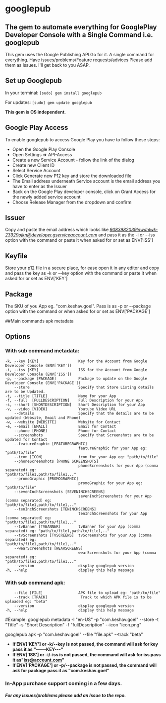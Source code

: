 # googlepub

## The gem to automate everything for GooglePlay Developer Console with a Single Command i.e. googlepub
This gem uses the Google Publishing API.Go for it. A single command for everything. Have issues/problems/Feature requests/advices Please add them as Issues. I'll get back to you ASAP.
## Set up Googlepub
In your terminal:
    `[sudo] gem install googlepub`

For updates:
    `[sudo] gem update googlepub`

**This gem is OS independent.**

## Google Play Access

To enable googlepub to access Google Play you have to follow these steps:

* Open the Google Play Console
* Open Settings => API-Access
* Create a new Service Account - follow the link of the dialog
* Create new Client ID
* Select Service Account
* Click Generate new P12 key and store the downloaded file
* The Email address underneath Service account is the email address you have to enter as the Issuer
* Back on the Google Play developer console, click on Grant Access for the newly added service account
* Choose Release Manager from the dropdown and confirm

## Issuer
Copy and paste the email address which looks like *9083982039lnwdnlwk-23929ojkn@developer.gserviceaccount.com* and pass it as the -i or --iss option with the command or paste it when asked for or set as ENV['ISS']


## Keyfile
Store your p12 file in a secure place, for ease open it in any editor and copy and pass the key as -k or --key option with the command or paste it when asked for or set as ENV['KEY']

## Package
The SKU of you App eg. "com.keshav.goel". Pass is as -p or --package option with the command or when asked for or set as ENV['PACKAGE']

##Main commands
apk
metadata

## Options

### With sub command metadata:
    -k, --key [KEY]                  Key for the Account from Google Developer Console (ENV['KEY'])
    -i, --iss [KEY]                  ISS for the Account from Google Developer Console (ENV['ISS'])
    -p, --package [PACKAGE]          Package to update on the Google Developer Console (ENV['PACKAGE'])
        --store                      Specify that Store Listing details are to be Updated.
    -t, --title [TITLE]              Name for your App
    -f, --full  [FULLDESCRIPTION]    Full Description for your App
    -s, --short [SHORTDESCRIPTION]   Short Description for your App
    -v, --video [VIDEO]              Youtube Video URL
        --details                    Specify that the details are to be updated (Website, Email and Phone)
    -w, --website [WEBSITE]          Website for Contact
    -e, --email [EMAIL]              Email for Contact
        --phone [PHONE]              Phone for Contact
        --screenshots                Specify that Screenshots are to be updated for Contact
        --featureGraphic [FEATUREGRAPHIC]
                                     featureGraphic for your App eg: "path/to/file"
        --icon [ICON]                icon for your App eg: "path/to/file"
        --phoneScreenshots [PHONE SCREENSHOTS]
                                     phoneScreenshots for your App (comma separated) eg:                                                                "path/to/file1,path/to/file1,.."
        --promoGraphic [PROMOGRAPHIC]
                                     promoGraphic for your App eg: "path/to/file"
        --sevenInchScreenshots [SEVENINCHSCREENS]
                                     sevenInchScreenshots for your App (comma separated) eg:                                                            "path/to/file1,path/to/file1,.."
        --tenInchScreenshots [TENINCHSCREENS]
                                     tenInchScreenshots for your App (comma separated) eg:                                                               "path/to/file1,path/to/file1,.."
        --tvBanner [TVBANNER]        tvBanner for your App (comma separated) eg: "path/to/file1,path/to/file1,.."
        --tvScreenshots [TVSCREENS]  tvScreenshots for your App (comma separated) eg:                                                                    "path/to/file1,path/to/file1,.."
        --wearScreenshots [WEARSCREENS]
                                     wearScreenshots for your App (comma separated) eg:                                                                  "path/to/file1,path/to/file1,.."
        --version                    display googlepub version
    -h, --help                       display this help message

### With sub command apk:
        --file [FILE]                APK file to upload eg: "path/to/file"
        --track [TRACK]               Track to which APK file is to be uploaded eg: "beta"
        --version                    display googlepub version
    -h, --help                       display this help message

#Example:
googlepub metadata -l "en-US" -p "com.keshav.goel" --store -t "Title" -s "Short Description" -f "fullDescription" --icon "icon.png"

googlepub apk -p "com.keshav.goel" --file "file.apk" --track "beta"

* **If ENV['KEY'] or -k/--key is not passed, the command will ask for key pass it as "-----KEY---"**
* **If ENV['ISS'] or -i/-iss  is not passed, the command will ask for iss pass it as"iss@account.com"**
* **If ENV['PACKAGE'] or -p/--package is not passed, the command will ask for package pass it as "com.keshav.goel"**

### In-App purchase support coming in a few days.

##### For any issues/problems please add an Issue to the repo.
